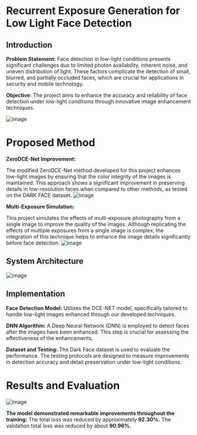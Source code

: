 # Recurrent Exposure Generation for Low Light Face Detection

## Introduction
**Problem Statement:** Face detection in low-light conditions presents significant challenges due to limited photon availability, inherent noise, and uneven distribution of light. These factors complicate the detection of small, blurred, and partially occluded faces, which are crucial for applications in security and mobile technology.

**Objective**: The project aims to enhance the accuracy and reliability of face detection under low-light conditions through innovative image enhancement techniques.

![image](https://github.com/officialkushagragupta/Recurrent-Exposure-Generation-for-Low-Light-Face-Detection/assets/96885711/cc88263b-8dec-4c50-8770-64a0671a2779)


# Proposed Method

**ZeroDCE-Net Improvement:**

The modified ZeroDCE-Net method developed for this project enhances low-light images by ensuring that the color integrity of the images is maintained. This approach shows a significant improvement in preserving details in low-resolution faces when compared to other methods, as tested on the DARK FACE dataset.
![image](https://github.com/officialkushagragupta/Recurrent-Exposure-Generation-for-Low-Light-Face-Detection/assets/96885711/5147a83b-b4e2-4fdb-af85-a20764cfbde6)

**Multi-Exposure Simulation:**

This project simulates the effects of multi-exposure photography from a single image to improve the quality of the images. Although replicating the effects of multiple exposures from a single image is complex, the integration of this technique helps to enhance the image details significantly before face detection.
![image](https://github.com/officialkushagragupta/Recurrent-Exposure-Generation-for-Low-Light-Face-Detection/assets/96885711/9ea41511-b30c-4970-8527-45f4fa330afb)

## System Architecture
![image](https://github.com/officialkushagragupta/Recurrent-Exposure-Generation-for-Low-Light-Face-Detection/assets/96885711/e73747b7-8b30-4a0e-8d44-10cb5be3f2a3)


## Implementation

**Face Detection Model:** Utilizes the DCE-NET model, specifically tailored to handle low-light images enhanced through our developed techniques.

**DNN Algorithm:** A Deep Neural Network (DNN) is employed to detect faces after the images have been enhanced. This step is crucial for assessing the effectiveness of the enhancements.

**Dataset and Testing:**
The Dark Face dataset is used to evaluate the performance.
The testing protocols are designed to measure improvements in detection accuracy and detail preservation under low-light conditions.

# Results and Evaluation

![image](https://github.com/officialkushagragupta/Recurrent-Exposure-Generation-for-Low-Light-Face-Detection/assets/96885711/76ff4e03-2e65-4511-8f59-494f356f3ae9)

**The model demonstrated remarkable improvements throughout the training:**
 The total loss was reduced by approximately **92.30%.**
 The validation total loss was reduced by about **90.96%.**


